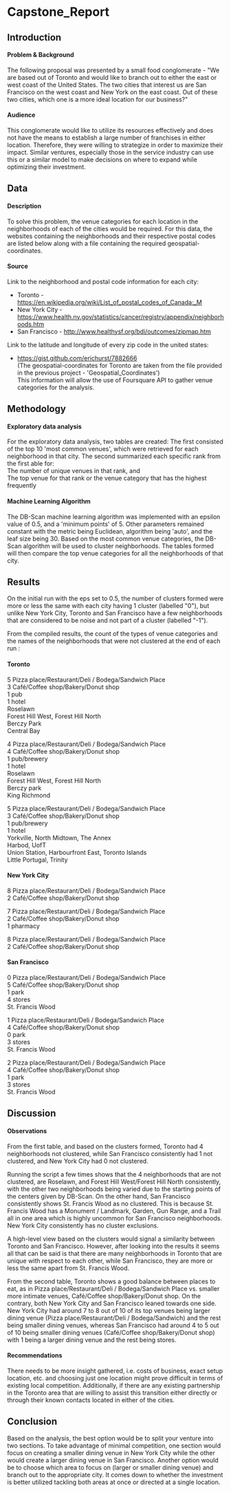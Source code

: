 # Capstone_Report

## Introduction
#### Problem & Background 
The following proposal was presented by a small food conglomerate - "We are based out of Toronto and would like to branch out to either the east or west coast of the United States. The two cities that interest us are San Francisco on the west coast and New York on the east coast. Out of these two cities, which one is a more ideal location for our business?" 

#### Audience
This conglomerate would like to utilize its resources effectively and does not have the means to establish a large number of franchises in either location. Therefore, they were willing to strategize in order to maximize their impact. Similar ventures, especially those in the service industry can use this or a similar model to make decisions on where to expand while optimizing their investment. 

## Data
#### Description
To solve this problem, the venue categories for each location in the neighborhoods of each of the cities would be required. For this data, the websites containing the neighborhoods and their respective postal codes are listed below along with a file containing the required geospatial-coordinates.

#### Source
Link to the neighborhood and postal code information for each city: <br>
- Toronto - https://en.wikipedia.org/wiki/List_of_postal_codes_of_Canada:_M <br>
- New York City - https://www.health.ny.gov/statistics/cancer/registry/appendix/neighborhoods.htm <br>
- San  Francisco - http://www.healthysf.org/bdi/outcomes/zipmap.htm <br>

Link to the latitude and longitude of every zip code in the united states: <br>
- https://gist.github.com/erichurst/7882666 <br>
(The geospatial-coordinates for Toronto are taken from the file provided in the previous project - 'Geospatial_Coordinates') <br>
This information will allow the use of Foursquare API to gather venue categories for the analysis.

## Methodology
#### Exploratory data analysis
For the exploratory data analysis, two tables are created:
The first consisted of the top 10 'most common venues', which were retrieved for each neighborhood in that city.
The second summarized each specific rank from the first able for: <br>
The number of unique venues in that rank, and <br>
The top venue for that rank or the venue category that has the highest frequently

#### Machine Learning Algorithm
The DB-Scan machine learning algorithm was implemented with an epsilon value of 0.5, and a 'minimum points' of 5. Other parameters remained constant with the metric being Euclidean, algorithm being 'auto', and the leaf size being 30. Based on the most common venue categories, the DB-Scan algorithm will be used to cluster neighborhoods. The tables formed will then compare the top venue categories for all the neighborhoods of that city.

## Results
On the initial run with the eps set to 0.5, the number of clusters formed were more or less the same with each city having 1 cluster (labelled "0"), but unlike New York City, Toronto and San Francisco have a few neighborhoods that are considered to be noise and not part of a cluster (labelled "-1").

From the compiled results, the count of the types of venue categories and the names of the neighborhoods that were not clustered at the end of each run : <br>
#### Toronto <br>
5 Pizza place/Restaurant/Deli / Bodega/Sandwich Place <br>
3 Café/Coffee shop/Bakery/Donut shop <br>
1 pub <br>
1 hotel <br>
Roselawn <br>
Forest Hill West, Forest Hill North <br>
Berczy Park <br>
Central Bay <br>

4 Pizza place/Restaurant/Deli / Bodega/Sandwich Place <br>
4 Café/Coffee shop/Bakery/Donut shop <br>
1 pub/brewery <br>
1 hotel <br>
Roselawn <br>
Forest Hill West, Forest Hill North <br>
Berczy park <br>
King Richmond <br>

5 Pizza place/Restaurant/Deli / Bodega/Sandwich Place <br>
3 Café/Coffee shop/Bakery/Donut shop <br>
1 pub/brewery <br>
1 hotel <br>
Yorkville, North Midtown, The Annex <br>
Harbod, UofT <br>
Union Station, Harbourfront East, Toronto Islands <br>
Little Portugal, Trinity <br>
	
#### New York City <br>
8 Pizza place/Restaurant/Deli / Bodega/Sandwich Place <br>
2 Café/Coffee shop/Bakery/Donut shop <br>

7 Pizza place/Restaurant/Deli / Bodega/Sandwich Place <br>
2 Café/Coffee shop/Bakery/Donut shop <br>
1 pharmacy <br>

8 Pizza place/Restaurant/Deli / Bodega/Sandwich Place <br>
2 Café/Coffee shop/Bakery/Donut shop <br>
	
#### San Francisco <br>
0 Pizza place/Restaurant/Deli / Bodega/Sandwich Place <br>
5 Café/Coffee shop/Bakery/Donut shop <br>
1 park <br>
4 stores <br>
St. Francis Wood <br>

1 Pizza place/Restaurant/Deli / Bodega/Sandwich Place<br>
4 Café/Coffee shop/Bakery/Donut shop <br> 
0 park <br>
3 stores <br>
St. Francis Wood <br>

2 Pizza place/Restaurant/Deli / Bodega/Sandwich Place <br>
4 Café/Coffee shop/Bakery/Donut shop <br>
1 park <br>
3 stores <br>
St. Francis Wood <br>
	
	
## Discussion
#### Observations
From the first table, and based on the clusters formed, Toronto had 4 neighborhoods not clustered, while San Francisco consistently had 1 not clustered, and New York City had 0 not clustered.

Running the script a few times shows that the 4 neighborhoods that are not clustered, are Roselawn, and Forest Hill West/Forest Hill North consistently, with the other two neighborhoods being varied due to the starting points of the centers given by DB-Scan. On the other hand, San Francisco consistently shows St. Francis Wood as no clustered. This is because St. Francis Wood has a Monument / Landmark, Garden, Gun Range, and a Trail all in one area which is highly uncommon for San Francisco neighborhoods. New York City consistently has no cluster exclusions.

A high-level view based on the clusters would signal a similarity between Toronto and San Francisco. However, after looking into the results it seems all that can be said is that there are many neighborhoods in Toronto that are unique with respect to each other, while San Francisco, they are more or less the same apart from St. Francis Wood.

From the second table, Toronto shows a good balance between places to eat, as in Pizza place/Restaurant/Deli / Bodega/Sandwich Place vs. smaller more intimate venues, Café/Coffee shop/Bakery/Donut shop. On the contrary, both New York City and San Francisco leaned towards one side. New York City had around 7 to 8 out of 10 of its top venues being larger dining venue (Pizza place/Restaurant/Deli / Bodega/Sandwich) and the rest being smaller dining venues, whereas San Francisco had around 4 to 5 out of 10 being smaller dining venues (Café/Coffee shop/Bakery/Donut shop) with 1 being a larger dining venue and the rest being stores.

#### Recommendations 
There needs to be more insight gathered, i.e. costs of business, exact setup location, etc. and choosing just one location might prove difficult in terms of existing local competition. Additionally, if there are any existing partnership in the Toronto area that are willing to assist this transition either directly or through their known contacts located in either of the cities.

## Conclusion
Based on the analysis, the best option would be to split your venture into two sections. To take advantage of minimal competition, one section would focus on creating a smaller dining venue in New York City while the other would create a larger dining venue in San Francisco. Another option would be to choose which area to focus on (larger or smaller dining venue) and branch out to the appropriate city. It comes down to whether the investment is better utilized tackling both areas at once or directed at a single location.
